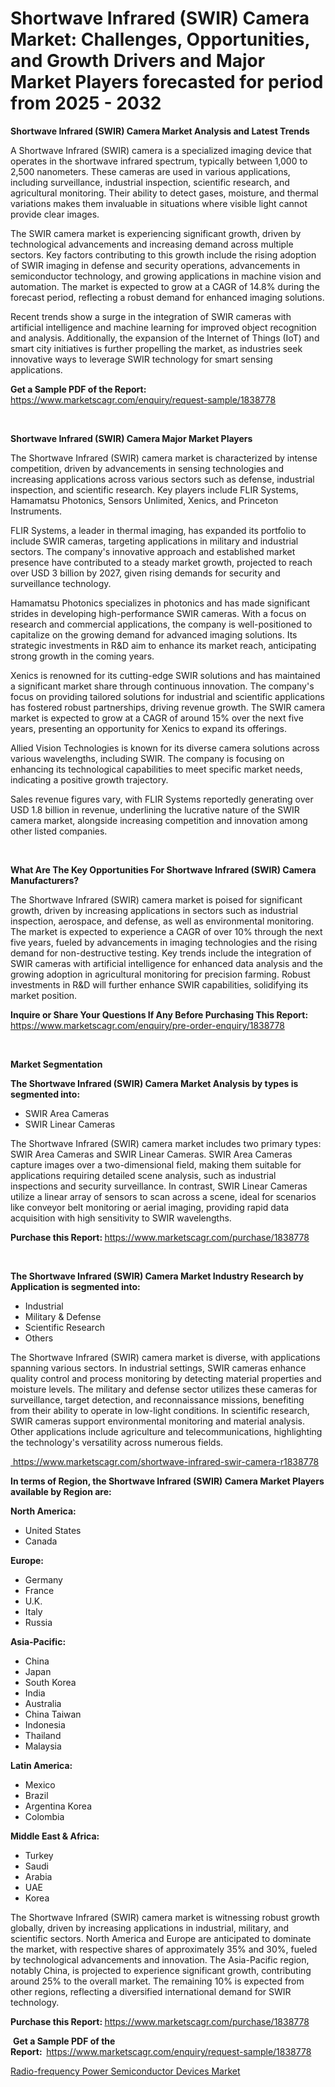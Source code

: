 <p><h1>Shortwave Infrared (SWIR) Camera Market: Challenges, Opportunities, and Growth Drivers and Major Market Players forecasted for period from 2025 - 2032</h1></p><p><strong>Shortwave Infrared (SWIR) Camera Market Analysis and Latest Trends</strong></p>
<p><p>A Shortwave Infrared (SWIR) camera is a specialized imaging device that operates in the shortwave infrared spectrum, typically between 1,000 to 2,500 nanometers. These cameras are used in various applications, including surveillance, industrial inspection, scientific research, and agricultural monitoring. Their ability to detect gases, moisture, and thermal variations makes them invaluable in situations where visible light cannot provide clear images.</p><p>The SWIR camera market is experiencing significant growth, driven by technological advancements and increasing demand across multiple sectors. Key factors contributing to this growth include the rising adoption of SWIR imaging in defense and security operations, advancements in semiconductor technology, and growing applications in machine vision and automation. The market is expected to grow at a CAGR of 14.8% during the forecast period, reflecting a robust demand for enhanced imaging solutions.</p><p>Recent trends show a surge in the integration of SWIR cameras with artificial intelligence and machine learning for improved object recognition and analysis. Additionally, the expansion of the Internet of Things (IoT) and smart city initiatives is further propelling the market, as industries seek innovative ways to leverage SWIR technology for smart sensing applications.</p></p>
<p><strong>Get a Sample PDF of the Report:&nbsp;</strong> <a href="https://www.marketscagr.com/enquiry/request-sample/1838778?utm_campaign=1868&utm_medium=2&utm_source=Github&utm_content=ia&utm_term=13022025&utm_id=shortwave-infrared-swir-camera">https://www.marketscagr.com/enquiry/request-sample/1838778</a></p>
<p>&nbsp;</p>
<p><strong>Shortwave Infrared (SWIR) Camera Major Market Players</strong></p>
<p><p>The Shortwave Infrared (SWIR) camera market is characterized by intense competition, driven by advancements in sensing technologies and increasing applications across various sectors such as defense, industrial inspection, and scientific research. Key players include FLIR Systems, Hamamatsu Photonics, Sensors Unlimited, Xenics, and Princeton Instruments.</p><p>FLIR Systems, a leader in thermal imaging, has expanded its portfolio to include SWIR cameras, targeting applications in military and industrial sectors. The company's innovative approach and established market presence have contributed to a steady market growth, projected to reach over USD 3 billion by 2027, given rising demands for security and surveillance technology.</p><p>Hamamatsu Photonics specializes in photonics and has made significant strides in developing high-performance SWIR cameras. With a focus on research and commercial applications, the company is well-positioned to capitalize on the growing demand for advanced imaging solutions. Its strategic investments in R&D aim to enhance its market reach, anticipating strong growth in the coming years.</p><p>Xenics is renowned for its cutting-edge SWIR solutions and has maintained a significant market share through continuous innovation. The company's focus on providing tailored solutions for industrial and scientific applications has fostered robust partnerships, driving revenue growth. The SWIR camera market is expected to grow at a CAGR of around 15% over the next five years, presenting an opportunity for Xenics to expand its offerings.</p><p>Allied Vision Technologies is known for its diverse camera solutions across various wavelengths, including SWIR. The company is focusing on enhancing its technological capabilities to meet specific market needs, indicating a positive growth trajectory.</p><p>Sales revenue figures vary, with FLIR Systems reportedly generating over USD 1.8 billion in revenue, underlining the lucrative nature of the SWIR camera market, alongside increasing competition and innovation among other listed companies.</p></p>
<p>&nbsp;</p>
<p><strong>What Are The Key Opportunities For Shortwave Infrared (SWIR) Camera Manufacturers?</strong></p>
<p><p>The Shortwave Infrared (SWIR) camera market is poised for significant growth, driven by increasing applications in sectors such as industrial inspection, aerospace, and defense, as well as environmental monitoring. The market is expected to experience a CAGR of over 10% through the next five years, fueled by advancements in imaging technologies and the rising demand for non-destructive testing. Key trends include the integration of SWIR cameras with artificial intelligence for enhanced data analysis and the growing adoption in agricultural monitoring for precision farming. Robust investments in R&D will further enhance SWIR capabilities, solidifying its market position.</p></p>
<p><strong>Inquire or Share Your Questions If Any Before Purchasing This Report:</strong> <a href="https://www.marketscagr.com/enquiry/pre-order-enquiry/1838778?utm_campaign=1868&utm_medium=2&utm_source=Github&utm_content=ia&utm_term=13022025&utm_id=shortwave-infrared-swir-camera">https://www.marketscagr.com/enquiry/pre-order-enquiry/1838778</a></p>
<p>&nbsp;</p>
<p><strong>Market Segmentation</strong></p>
<p><strong>The Shortwave Infrared (SWIR) Camera Market Analysis by types is segmented into:</strong></p>
<p><ul><li>SWIR Area Cameras</li><li>SWIR Linear Cameras</li></ul></p>
<p><p>The Shortwave Infrared (SWIR) camera market includes two primary types: SWIR Area Cameras and SWIR Linear Cameras. SWIR Area Cameras capture images over a two-dimensional field, making them suitable for applications requiring detailed scene analysis, such as industrial inspections and security surveillance. In contrast, SWIR Linear Cameras utilize a linear array of sensors to scan across a scene, ideal for scenarios like conveyor belt monitoring or aerial imaging, providing rapid data acquisition with high sensitivity to SWIR wavelengths.</p></p>
<p><strong>Purchase this Report:&nbsp;</strong><a href="https://www.marketscagr.com/purchase/1838778?utm_campaign=1868&utm_medium=2&utm_source=Github&utm_content=ia&utm_term=13022025&utm_id=shortwave-infrared-swir-camera">https://www.marketscagr.com/purchase/1838778</a></p>
<p>&nbsp;</p>
<p><strong>The Shortwave Infrared (SWIR) Camera Market Industry Research by Application is segmented into:</strong></p>
<p><ul><li>Industrial</li><li>Military & Defense</li><li>Scientific Research</li><li>Others</li></ul></p>
<p><p>The Shortwave Infrared (SWIR) camera market is diverse, with applications spanning various sectors. In industrial settings, SWIR cameras enhance quality control and process monitoring by detecting material properties and moisture levels. The military and defense sector utilizes these cameras for surveillance, target detection, and reconnaissance missions, benefiting from their ability to operate in low-light conditions. In scientific research, SWIR cameras support environmental monitoring and material analysis. Other applications include agriculture and telecommunications, highlighting the technology's versatility across numerous fields.</p></p>
<p><a href="https://www.marketscagr.com/shortwave-infrared-swir-camera-r1838778?utm_campaign=1868&utm_medium=2&utm_source=Github&utm_content=ia&utm_term=13022025&utm_id=shortwave-infrared-swir-camera">&nbsp;https://www.marketscagr.com/shortwave-infrared-swir-camera-r1838778</a></p>
<p><strong>In terms of Region, the Shortwave Infrared (SWIR) Camera Market Players available by Region are:</strong></p>
<p>
    <p> <strong> North America: </strong>
        <ul>
            <li>United States</li>
            <li>Canada</li>
        </ul>
        </p> 
    <p> <strong> Europe: </strong>
        <ul>
            <li>Germany</li>
            <li>France</li>
            <li>U.K.</li>
            <li>Italy</li>
            <li>Russia</li>
        </ul>
        </p> 
    <p> <strong> Asia-Pacific: </strong>
        <ul>
            <li>China</li>
            <li>Japan</li>
            <li>South Korea</li>
            <li>India</li>
            <li>Australia</li>
            <li>China Taiwan</li>
            <li>Indonesia</li>
            <li>Thailand</li>
            <li>Malaysia</li>
        </ul>
        </p> 
    <p> <strong> Latin America: </strong>
        <ul>
            <li>Mexico</li>
            <li>Brazil</li>
            <li>Argentina Korea</li>
            <li>Colombia</li>
        </ul>
        </p> 
    <p> <strong> Middle East & Africa: </strong>
        <ul>
            <li>Turkey</li>
            <li>Saudi</li>
            <li>Arabia</li>
            <li>UAE</li>
            <li>Korea</li>
        </ul>
    </p>
    </p>
<p><p>The Shortwave Infrared (SWIR) camera market is witnessing robust growth globally, driven by increasing applications in industrial, military, and scientific sectors. North America and Europe are anticipated to dominate the market, with respective shares of approximately 35% and 30%, fueled by technological advancements and innovation. The Asia-Pacific region, notably China, is projected to experience significant growth, contributing around 25% to the overall market. The remaining 10% is expected from other regions, reflecting a diversified international demand for SWIR technology.</p></p>
<p><strong>Purchase this Report: </strong><a href="https://www.marketscagr.com/purchase/1838778?utm_campaign=1868&utm_medium=2&utm_source=Github&utm_content=ia&utm_term=13022025&utm_id=shortwave-infrared-swir-camera">https://www.marketscagr.com/purchase/1838778</a></p>
<p>&nbsp;<strong>Get a Sample PDF of the Report:&nbsp;&nbsp;</strong><a href="https://www.marketscagr.com/enquiry/request-sample/1838778?utm_campaign=1868&utm_medium=2&utm_source=Github&utm_content=ia&utm_term=13022025&utm_id=shortwave-infrared-swir-camera">https://www.marketscagr.com/enquiry/request-sample/1838778</a></p>
<p><strong></strong></p>
<p><p><a href="https://github.com/Krish2023na/Market-Research-Report-List-7/blob/main/radio-frequency-power-semiconductor-devices-market.md?utm_campaign=1868&utm_medium=2&utm_source=Github&utm_content=ia&utm_term=13022025&utm_id=shortwave-infrared-swir-camera">Radio-frequency Power Semiconductor Devices Market</a></p></p>